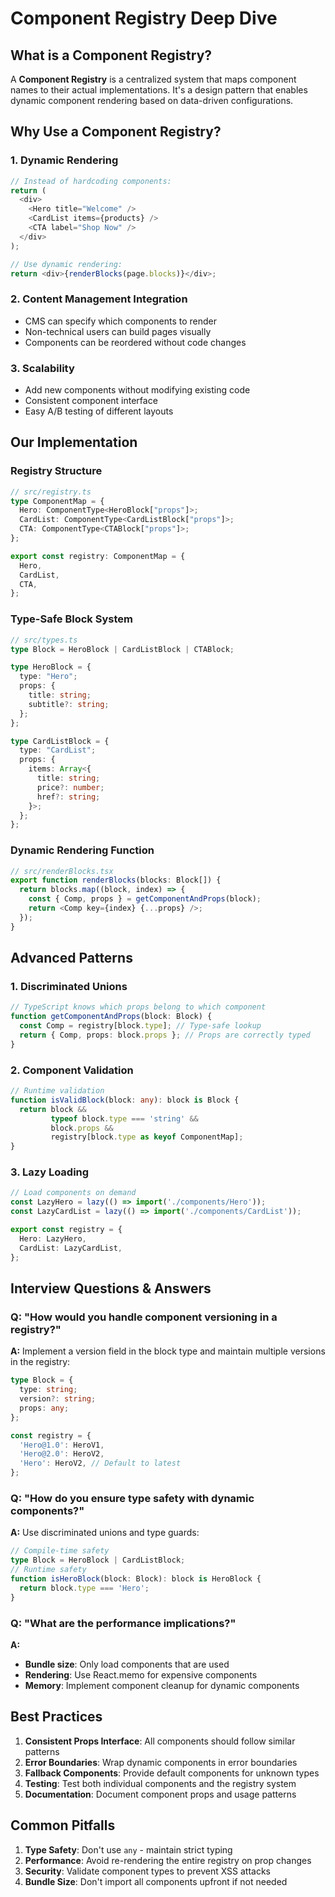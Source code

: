 # Component Registry Deep Dive

## What is a Component Registry?

A **Component Registry** is a centralized system that maps component names to their actual implementations. It's a design pattern that enables dynamic component rendering based on data-driven configurations.

## Why Use a Component Registry?

### 1. **Dynamic Rendering**
```typescript
// Instead of hardcoding components:
return (
  <div>
    <Hero title="Welcome" />
    <CardList items={products} />
    <CTA label="Shop Now" />
  </div>
);

// Use dynamic rendering:
return <div>{renderBlocks(page.blocks)}</div>;
```

### 2. **Content Management Integration**
- CMS can specify which components to render
- Non-technical users can build pages visually
- Components can be reordered without code changes

### 3. **Scalability**
- Add new components without modifying existing code
- Consistent component interface
- Easy A/B testing of different layouts

## Our Implementation

### Registry Structure
```typescript
// src/registry.ts
type ComponentMap = {
  Hero: ComponentType<HeroBlock["props"]>;
  CardList: ComponentType<CardListBlock["props"]>;
  CTA: ComponentType<CTABlock["props"]>;
};

export const registry: ComponentMap = {
  Hero,
  CardList,
  CTA,
};
```

### Type-Safe Block System
```typescript
// src/types.ts
type Block = HeroBlock | CardListBlock | CTABlock;

type HeroBlock = {
  type: "Hero";
  props: {
    title: string;
    subtitle?: string;
  };
};

type CardListBlock = {
  type: "CardList";
  props: {
    items: Array<{
      title: string;
      price?: number;
      href?: string;
    }>;
  };
};
```

### Dynamic Rendering Function
```typescript
// src/renderBlocks.tsx
export function renderBlocks(blocks: Block[]) {
  return blocks.map((block, index) => {
    const { Comp, props } = getComponentAndProps(block);
    return <Comp key={index} {...props} />;
  });
}
```

## Advanced Patterns

### 1. **Discriminated Unions**
```typescript
// TypeScript knows which props belong to which component
function getComponentAndProps(block: Block) {
  const Comp = registry[block.type]; // Type-safe lookup
  return { Comp, props: block.props }; // Props are correctly typed
}
```

### 2. **Component Validation**
```typescript
// Runtime validation
function isValidBlock(block: any): block is Block {
  return block && 
         typeof block.type === 'string' && 
         block.props && 
         registry[block.type as keyof ComponentMap];
}
```

### 3. **Lazy Loading**
```typescript
// Load components on demand
const LazyHero = lazy(() => import('./components/Hero'));
const LazyCardList = lazy(() => import('./components/CardList'));

export const registry = {
  Hero: LazyHero,
  CardList: LazyCardList,
};
```

## Interview Questions & Answers

### Q: "How would you handle component versioning in a registry?"
**A:** Implement a version field in the block type and maintain multiple versions in the registry:
```typescript
type Block = {
  type: string;
  version?: string;
  props: any;
};

const registry = {
  'Hero@1.0': HeroV1,
  'Hero@2.0': HeroV2,
  'Hero': HeroV2, // Default to latest
};
```

### Q: "How do you ensure type safety with dynamic components?"
**A:** Use discriminated unions and type guards:
```typescript
// Compile-time safety
type Block = HeroBlock | CardListBlock;
// Runtime safety
function isHeroBlock(block: Block): block is HeroBlock {
  return block.type === 'Hero';
}
```

### Q: "What are the performance implications?"
**A:** 
- **Bundle size**: Only load components that are used
- **Rendering**: Use React.memo for expensive components
- **Memory**: Implement component cleanup for dynamic components

## Best Practices

1. **Consistent Props Interface**: All components should follow similar patterns
2. **Error Boundaries**: Wrap dynamic components in error boundaries
3. **Fallback Components**: Provide default components for unknown types
4. **Testing**: Test both individual components and the registry system
5. **Documentation**: Document component props and usage patterns

## Common Pitfalls

1. **Type Safety**: Don't use `any` - maintain strict typing
2. **Performance**: Avoid re-rendering the entire registry on prop changes
3. **Security**: Validate component types to prevent XSS attacks
4. **Bundle Size**: Don't import all components upfront if not needed
